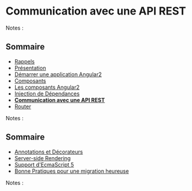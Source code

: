 # Communication avec une API REST

<!-- .slide: class="page-title" -->

Notes :



## Sommaire

<!-- .slide: class="toc" -->

- [Rappels](#/1)
- [Présentation](#/2)
- [Démarrer une application Angular2](#/3)
- [Composants](#/4)
- [Les composants Angular2](#/5)
- [Injection de Dépendances](#/6)
- **[Communication avec une API REST](#/7)**
- [Router](#/8)

Notes : 



## Sommaire

<!-- .slide: class="toc" -->

- [Annotations et Décorateurs](#/9)
- [Server-side Rendering](#/10)
- [Support d'EcmaScript 5](#/11)
- [Bonne Pratiques pour une migration heureuse](#/12)

Notes :



<!-- .slide: class="page-questions" -->
